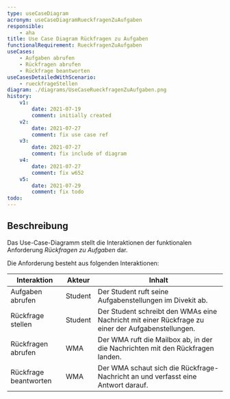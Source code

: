 ```yaml
---
type: useCaseDiagram
acronym: useCaseDiagramRueckfragenZuAufgaben
responsible: 
    - aha
title: Use Case Diagram Rückfragen zu Aufgaben
functionalRequirement: RueckfragenZuAufgaben
useCases:
    - Aufgaben abrufen
    - Rückfragen abrufen
    - Rückfrage beantworten
useCasesDetailedWithScenario:
    - rueckfrageStellen
diagram: ./diagrams/UseCaseRueckfragenZuAufgaben.png
history:
    v1:
        date: 2021-07-19
        comment: initially created
    v2:
        date: 2021-07-27
        comment: fix use case ref
    v3:
        date: 2021-07-27
        comment: fix include of diagram
    v4:
        date: 2021-07-27
        comment: fix w652
    v5:
        date: 2021-07-29
        comment: fix todo
todo:
---
```


## Beschreibung

Das Use-Case-Diagramm stellt die Interaktionen der funktionalen Anforderung _Rückfragen zu Aufgaben_ dar.

Die Anforderung besteht aus folgenden Interaktionen:

|Interaktion|Akteur|Inhalt|
|-----------|------|------|
|Aufgaben abrufen|Student|Der Student ruft seine Aufgabenstellungen im Divekit ab.|
|Rückfrage stellen|Student|Der Student schreibt den WMAs eine Nachricht mit einer Rückfrage zu einer der Aufgabenstellungen.|
|Rückfragen abrufen|WMA|Der WMA ruft die Mailbox ab, in der die Nachrichten mit den Rückfragen landen.|
|Rückfrage beantworten|WMA|Der WMA schaut sich die Rückfrage-Nachricht an und verfasst eine Antwort darauf.|



